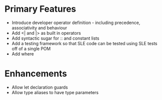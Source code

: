 # Primary Features

* Introduce developer operator definition - including precedence, associativity and behaviour
* Add <| and |> as built in operators
* Add syntactic sugar for :: and constant lists
* Add a testing framework so that SLE code can be tested using SLE tests off of a single POM
* Add where



# Enhancements

* Allow let declaration guards
* Allow type aliases to have type parameters
